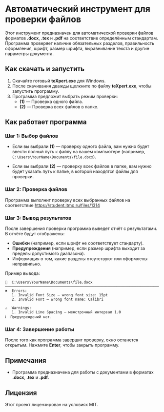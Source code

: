 # Автоматический инструмент для проверки файлов

Этот инструмент предназначен для автоматической проверки файлов форматов **.docx**, **.tex** и **.pdf** на соответствие определённым стандартам. Программа проверяет наличие обязательных разделов, правильность оформления, шрифт, размер шрифта, выравнивание текста и другие параметры документа.

## Как скачать и запустить

1. Скачайте готовый **teXpert.exe** для Windows.
2. После скачивания дважды щелкните по файлу **teXpert.exe**, чтобы запустить программу.
3. Программа предложит выбрать режим проверки:
   - **(1)** — Проверка одного файла.
   - **(2)** — Проверка всех файлов в папке.

## Как работает программа

### Шаг 1: Выбор файлов

- Если вы выбрали **(1)** — проверку одного файла, вам нужно будет ввести полный путь к файлу на вашем компьютере (например, `C:\Users\YourName\Documents\file.docx`).
  
- Если вы выбрали **(2)** — проверку всех файлов в папке, вам нужно будет указать путь к папке, в которой находятся файлы для проверки.

### Шаг 2: Проверка файлов

Программа выполнит проверку всех выбранных файлов на соответствие https://student.itmo.ru/files/1314

### Шаг 3: Вывод результатов

После завершения проверки программа выведет отчёт с результатами. В отчёте будут отображены:
- **Ошибки** (например, если шрифт не соответствует стандарту).
- **Предупреждения** (например, если размер шрифта выходит за пределы допустимого диапазона).
- Информация о том, какие разделы отсутствуют или оформлены неправильно.

Пример вывода:
```
📄  C:\Users\YourName\Documents\file.docx
────────────────────────────────────────────────────────────────────────
✖  Errors:
   1. Invalid Font Size — wrong font size: 15pt
   2. Invalid Font — wrong font name: Calibri

⚠  Warnings:
   1. Invalid Line Spacing — межстрочный интервал 1.0
ℹ  Предупреждений нет.
```

### Шаг 4: Завершение работы

После того как программа завершит проверку, окно останется открытым. Нажмите **Enter**, чтобы закрыть программу.

## Примечания

- Программа предназначена для работы с документами в форматах **.docx**, **.tex** и **.pdf**.

## Лицензия

Этот проект лицензирован на условиях MIT.
